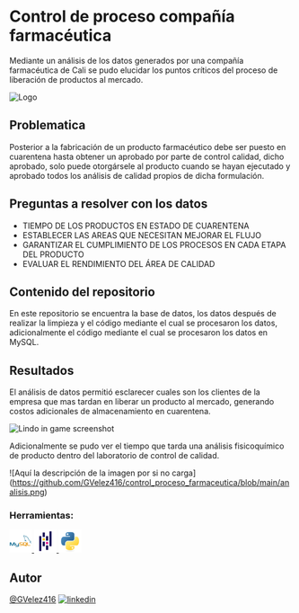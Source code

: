 
# Control de proceso compañía farmacéutica


Mediante un análisis de los datos generados por una compañía farmacéutica de Cali se pudo elucidar los puntos críticos del proceso de liberación de productos al mercado.

![Logo](https://static.vecteezy.com/system/resources/previews/000/616/042/non_2x/medical-cross-and-health-pharmacy-logo-vector-template.jpg)


## Problematica

Posterior a la fabricación de un producto farmacéutico debe ser puesto en cuarentena hasta obtener un aprobado por parte de control calidad, dicho aprobado, solo puede otorgársele al producto cuando se hayan ejecutado y aprobado todos los análisis de calidad propios de dicha formulación. 


## Preguntas a resolver con los datos
 - TIEMPO DE LOS PRODUCTOS EN ESTADO DE CUARENTENA
- ESTABLECER LAS AREAS QUE NECESITAN MEJORAR EL FLUJO
- GARANTIZAR EL CUMPLIMIENTO DE LOS PROCESOS EN CADA ETAPA DEL PRODUCTO
- EVALUAR EL RENDIMIENTO DEL ÁREA DE CALIDAD



## Contenido del repositorio

En este repositorio se encuentra la base de datos, los datos después de realizar la limpieza y el código mediante el cual se procesaron los datos, adicionalmente el código mediante el cual se procesaron los datos en MySQL.


## Resultados

El análisis de datos permitió esclarecer cuales son los clientes de la empresa que mas tardan en liberar un producto al mercado, generando costos adicionales de almacenamiento en cuarentena.

![Lindo in game screenshot]((https://github.com/GVelez416/control_proceso_farmaceutica/blob/main/boxplot.png))

Adicionalmente se pudo ver el tiempo que tarda una análisis fisicoquímico de producto dentro del laboratorio de control de calidad.

<span>![</span><span>Aquí la descripción de la imagen por si no carga</span><span>]</span><span>(</span><span>https://github.com/GVelez416/control_proceso_farmaceutica/blob/main/analisis.png</span><span>)</span>

<h3 align="left">Herramientas:</h3>
<p align="left"> <a href="https://www.mysql.com/" target="_blank" rel="noreferrer"> <img src="https://raw.githubusercontent.com/devicons/devicon/master/icons/mysql/mysql-original-wordmark.svg" alt="mysql" width="40" height="40"/> </a> <a href="https://pandas.pydata.org/" target="_blank" rel="noreferrer"> <img src="https://raw.githubusercontent.com/devicons/devicon/2ae2a900d2f041da66e950e4d48052658d850630/icons/pandas/pandas-original.svg" alt="pandas" width="40" height="40"/> </a> <a href="https://www.python.org" target="_blank" rel="noreferrer"> <img src="https://raw.githubusercontent.com/devicons/devicon/master/icons/python/python-original.svg" alt="python" width="40" height="40"/> </a> </p>


## Autor

[@GVelez416](https://github.com/GVelez416) [![linkedin](https://img.shields.io/badge/linkedin-0A66C2?style=for-the-badge&logo=linkedin&logoColor=white)](https://www.linkedin.com/in/gvelezmejia/)






